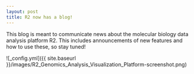 ```yaml
---
layout: post
title: R2 now has a blog!
---
```


This blog is meant to communicate news about the molecular biology data analysis platform R2. This includes announcements of new features and how to use these, so stay tuned!

![_config.yml]({{ site.baseurl }}/images/R2_Genomics_Analysis_Visualization_Platform-screenshot.png)

